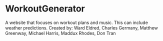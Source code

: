 # WorkoutGenerator
A website that focuses on workout plans and music.  This can include weather predictions.  Created by: Ward Eldred, Charles Germany, Matthew Greenway, Michael Harris, Maddux Rhodes, Don Tran
